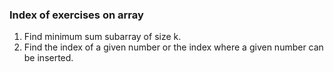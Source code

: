### Index of exercises on array

1. Find minimum sum subarray of size k.
9. Find the index of a given number or the index where a given number can be inserted.